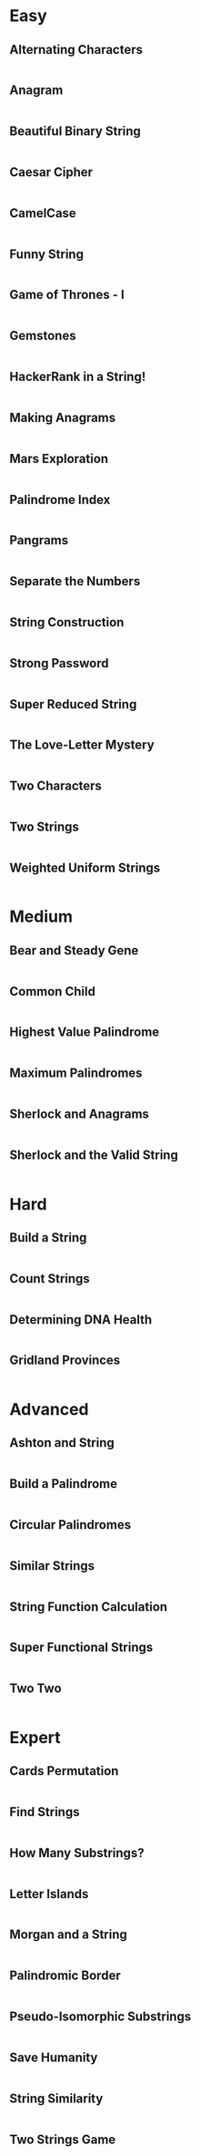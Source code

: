 # Easy

## Alternating Characters

```java

```

## Anagram

```java

```

## Beautiful Binary String

```java

```

## Caesar Cipher

```java

```

## CamelCase

```java

```

## Funny String

```java

```

## Game of Thrones - I

```java

```

## Gemstones

```java

```

## HackerRank in a String!

```java

```

## Making Anagrams

```java

```

## Mars Exploration

```java

```

## Palindrome Index

```java

```

## Pangrams

```java

```

## Separate the Numbers

```java

```

## String Construction

```java

```

## Strong Password

```java

```

## Super Reduced String

```java

```

## The Love-Letter Mystery

```java

```

## Two Characters

```java

```

## Two Strings

```java

```

## Weighted Uniform Strings

```java

```

# Medium

## Bear and Steady Gene

```java

```

## Common Child

```java

```

## Highest Value Palindrome

```java

```

## Maximum Palindromes

```java

```

## Sherlock and Anagrams

```java

```

## Sherlock and the Valid String

```java

```

# Hard

## Build a String

```java

```

## Count Strings

```java

```

## Determining DNA Health

```java

```

## Gridland Provinces

```java

```

# Advanced

## Ashton and String

```java

```

## Build a Palindrome

```java

```

## Circular Palindromes

```java

```

## Similar Strings

```java

```

## String Function Calculation

```java

```

## Super Functional Strings

```java

```

## Two Two

```java

```

# Expert

## Cards Permutation

```java

```

## Find Strings

```java

```

## How Many Substrings?

```java

```

## Letter Islands

```java

```

## Morgan and a String

```java

```

## Palindromic Border

```java

```

## Pseudo-Isomorphic Substrings

```java

```

## Save Humanity

```java

```

## String Similarity

```java

```

## Two Strings Game

```java

```